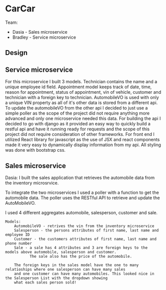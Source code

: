 # CarCar

Team:

* Dasia - Sales microservice
* Bradley - Service microservice

## Design

## Service microservice

For this microservice I built 3 models. Technician contains the name and a unique employee id field. Appointment model keeps
track of date, time, reason for appointment, status of appointment, vin of vehicle, customer and technician with a foreign key to technician.
AutomobileVO is used with only a unique VIN property as all of it's other data is stored from a different api. To update the automobileVO
from the other api I decided to just use a simple poller as the scope of the project did not require anything more advanced and only one microservice needed this data.
For building the api I decided to go with django as it provided an easy way to quickly build a restful api and have it running ready for requests
and the scope of this project did not require consideration of other frameworks. For front end I utilized React library for javascript as the
use of JSX and react components made it very easy to dynamically display information from my api. All styling was done with bootstrap css.

## Sales microservice
Dasia:
I built the sales application that retrieves the automobile data from the inventory microsrvice.

To integrate the two microservices I used a poller with a function to get the automobile data. 
The poller uses the RESTful API to retrieve and update the AutoMobileVO.

I used 4 different aggregates automobile, salesperson, customer and sale.

    Models:
        AutomobileVO - retrives the vin from the inventory microservice
        Salesperson - the persons attributes of first name, last name and employee ID
        Customer - the customers attributes of first name, last name and phone number
        Sale - a sale has 4 attributes and 3 are foreign keys to the models above automobile, salesperson and customer.
               The sale also has the price of the automobile. 
        
        The foreign keys in the sales model have the one to many relatioships where one salesperson can have many sales
        and one customer can have many automobiles. This looked nice in the Salesperson List with the dropdown showing 
        what each sales person sold!








